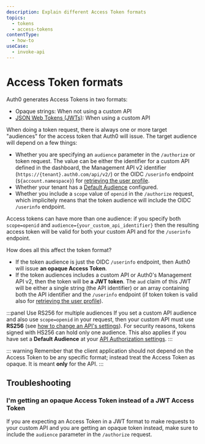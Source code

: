 ```yaml
---
description: Explain different Access Token formats
topics:
  - tokens
  - access-tokens
contentType:
  - how-to
useCase:
  - invoke-api
---
```


# Access Token formats

Auth0 generates Access Tokens in two formats: 
* Opaque strings: When not using a custom API
* [JSON Web Tokens (JWTs)](/jwt): When using a custom API

When doing a token request, there is always one or more target "audiences" for the access token that Auth0 will issue. The target audience will depend on a few things:

- Whether you are specifying an `audience` parameter in the `/authorize` or token request. The value can be either the identifier for a custom API defined in the dashboard, the Management API v2 identifier (`https://{tenant}.auth0.com/api/v2/`) or the OIDC `/userinfo` endpoint (`${account.namespace}`) for [retrieving the user profile](/api/authentication#get-user-info).
- Whether your tenant has a [Default Audience](/dashboard/dashboard-tenant-settings#api-authorization-settings) configured.
- Whether you include a `scope` value of `openid` in the `/authorize` request, which implicitely means that the token audience will include the OIDC `/userinfo` endpoint.

Access tokens can have more than one audience: if you specify both `scope=openid` and `audience={your_custom_api_identifier}` then the resulting access token will be valid for both your custom API and for the `/userinfo` endpoint.

How does all this affect the token format? 

- If the token audience is just the OIDC `/userinfo` endpoint, then Auth0 will issue **an opaque Access Token**.
- If the token audiences includes a custom API or Auth0's Management API v2, then the token will be **a JWT token**. The `aud` claim of this JWT will be either a single string (the API identifier) or an array containing both the API identifier and the `/userinfo` endpoint (if token token is valid also for [retrieving the user profile](/api/authentication#get-user-info)).

:::panel Use RS256 for multiple audiences
If you set a custom API audience and also use `scope=openid` in your request, then your custom API must use **RS256** (see [how to change an API's settings](/apis#api-settings)). For security reasons, tokens signed with HS256 can hold only one audience. This also applies if you have set a **Default Audience** at your [API Authorization settings](${manage_url}/#/tenant).
:::

::: warning
Remember that the client application should not depend on the Access Token to be any specific format; instead treat the Access Token as opaque. It is meant **only** for the API.
:::

## Troubleshooting

### I'm getting an opaque Access Token instead of a JWT Access Token

If you are expecting an Access Token in a JWT format to make requests to your custom API and you are getting an opaque token instead, make sure to include the `audience` parameter in the `/authorize` request.
